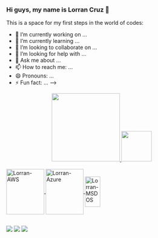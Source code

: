 ### Hi guys, my name is Lorran Cruz 👋

This is a space for my first steps in the world of codes:

- 🔭 I’m currently working on ...
- 🌱 I’m currently learning ...
- 👯 I’m looking to collaborate on ...
- 🤔 I’m looking for help with ...
- 💬 Ask me about ...
- 📫 How to reach me: ...
- 😄 Pronouns: ...
- ⚡ Fun fact: ...
-->

<div align="center">
  <a href="https://github.com/lorrancruz">
  <img height="180em" src="https://github-readme-stats.vercel.app/api?username=lorrancruz&show_icons=true&theme=cobalt&include_all_commits=true&count_private=true"/>
  <img height="80em" src="https://github-readme-stats.vercel.app/api/top-langs/?username=lorrancruz&layout=compact&langs_count=7&theme=cobalt"/>
</div>

<div style="display: inline_block"><br>
  <img align="center" alt="Lorran-AWS" height="120" width="100" src="https://cdn.jsdelivr.net/gh/devicons/devicon/icons/amazonwebservices/amazonwebservices-plain-wordmark.svg">
  <img align="center" alt="Lorran-Azure" height="120" width="100" src="https://cdn.jsdelivr.net/gh/devicons/devicon/icons/azure/azure-original-wordmark.svg">
  <img align="center" alt="Lorran-MSDOS" height="80" width="40" src="https://cdn.jsdelivr.net/gh/devicons/devicon/icons/msdos/msdos-original.svg">
  
##

<div> 
  <a href="https://discord.gg/xxxxxxx" target="_blank"><img src="https://img.shields.io/badge/Discord-7289DA?style=for-the-badge&logo=discord&logoColor=white" target="_blank"></a> 
  <a href = "mailto:xxxxxxxxx@gmail.com"><img src="https://img.shields.io/badge/-Gmail-%23333?style=for-the-badge&logo=gmail&logoColor=white" target="_blank"></a>
  <a href="https://www.linkedin.com/in/lorran-nascimento-43b64727/" target="_blank"><img src="https://img.shields.io/badge/-LinkedIn-%230077B5?style=for-the-badge&logo=linkedin&logoColor=white" target="_blank"></a> 
 </div>
